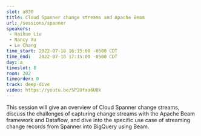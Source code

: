 ```yaml
---
slot: a830
title: Cloud Spanner change streams and Apache Beam
url: /sessions/spanner
speakers:
 - Haikuo Liu
 - Nancy Xu
 - Le Chang
time_start: 2022-07-18 16:15:00 -0500 CDT
time_end:   2022-07-18 17:15:00 -0500 CDT
day: a
timeslot: 8
room: 202
timeorder: 0
track: deep-dive
video: https://youtu.be/SP2Ufaa6UBk
---
```


This session will give an overview of Cloud Spanner change streams, discuss the challenges of capturing change streams with the Apache Beam framework and Dataflow, and dive into the specific use case of streaming change records from Spanner into BigQuery using Beam.